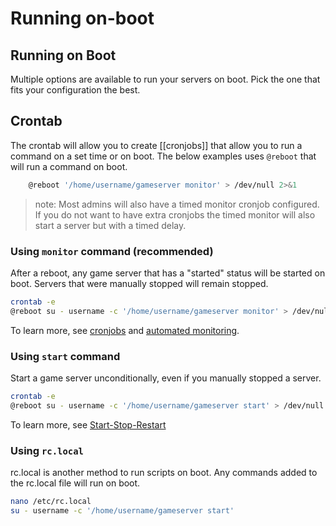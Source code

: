 # Running on-boot

## Running on Boot

Multiple options are available to run your servers on boot. Pick the one that fits your configuration the best.

## Crontab

The crontab will allow you to create \[\[cronjobs\]\] that allow you to run a command on a set time or on boot. The below examples uses `@reboot` that will run a command on boot.

```bash
    @reboot '/home/username/gameserver monitor' > /dev/null 2>&1
```

> note: Most admins will also have a timed monitor cronjob configured. If you do not want to have extra cronjobs the timed monitor will also start a server but with a timed delay.

### Using `monitor` command \(recommended\)

After a reboot, any game server that has a "started" status will be started on boot. Servers that were manually stopped will remain stopped.

```bash
crontab -e
@reboot su - username -c '/home/username/gameserver monitor' > /dev/null 2>&1
```

To learn more, see [cronjobs](https://github.com/GameServerManagers/LinuxGSM/wiki/Cronjobs) and [automated monitoring](https://github.com/dgibbs64/linuxgsm/wiki/Monitor#automated-monitoring).

### Using `start` command

Start a game server unconditionally, even if you manually stopped a server.

```bash
crontab -e
@reboot su - username -c '/home/username/gameserver start' > /dev/null 2>&1
```

To learn more, see [Start-Stop-Restart](https://github.com/GameServerManagers/LinuxGSM/wiki/Start-Stop-Restart)

### Using `rc.local`

rc.local is another method to run scripts on boot. Any commands added to the rc.local file will run on boot.

```bash
nano /etc/rc.local
su - username -c '/home/username/gameserver start'
```

